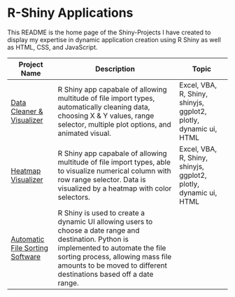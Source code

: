 # R-Shiny Applications
This README is the home page of the Shiny-Projects I have created to display my expertise in dynamic application creation using R Shiny as well as HTML, CSS, and JavaScript. 

Project Name  | Description   |  Topic
------------- | ------------- | ------------------
[Data Cleaner & Visualizer](https://josh9182.shinyapps.io/shinyapps/)| R Shiny app capabale of allowing multitude of file import types, automatically cleaning data, choosing X & Y values, range selector, multiple plot options, and animated visual. | Excel, VBA, R, Shiny, shinyjs, ggplot2, plotly, dynamic ui, HTML
[Heatmap Visualizer](https://josh9182.shinyapps.io/HeatMapVis/)| R Shiny app capabale of allowing multitude of file import types, able to visualize numerical column with row range selector. Data is visualized by a heatmap with color selectors. | Excel, VBA, R, Shiny, shinyjs, ggplot2, plotly, dynamic ui, HTML
[Automatic File Sorting Software]() | R Shiny is used to create a dynamic UI allowing users to choose a date range and destination. Python is implemented to automate the file sorting process, allowing mass file amounts to be moved to different destinations based off a date range. |
